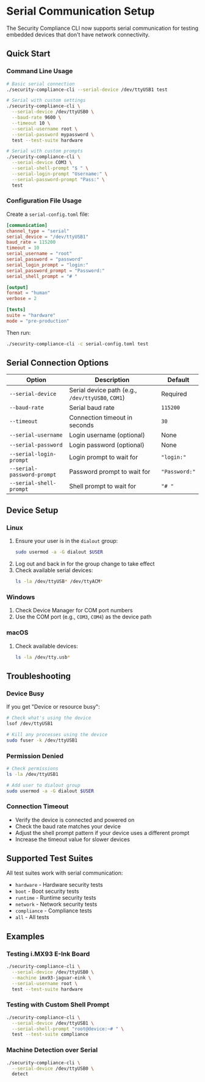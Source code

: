 # Serial Communication Setup

The Security Compliance CLI now supports serial communication for testing embedded devices that don't have network connectivity.

## Quick Start

### Command Line Usage

```bash
# Basic serial connection
./security-compliance-cli --serial-device /dev/ttyUSB1 test

# Serial with custom settings
./security-compliance-cli \
  --serial-device /dev/ttyUSB0 \
  --baud-rate 9600 \
  --timeout 10 \
  --serial-username root \
  --serial-password mypassword \
  test --test-suite hardware

# Serial with custom prompts
./security-compliance-cli \
  --serial-device COM3 \
  --serial-shell-prompt "$ " \
  --serial-login-prompt "Username:" \
  --serial-password-prompt "Pass:" \
  test
```

### Configuration File Usage

Create a `serial-config.toml` file:

```toml
[communication]
channel_type = "serial"
serial_device = "/dev/ttyUSB1"
baud_rate = 115200
timeout = 10
serial_username = "root"
serial_password = "password"
serial_login_prompt = "login:"
serial_password_prompt = "Password:"
serial_shell_prompt = "# "

[output]
format = "human"
verbose = 2

[tests]
suite = "hardware"
mode = "pre-production"
```

Then run:
```bash
./security-compliance-cli -c serial-config.toml test
```

## Serial Connection Options

| Option | Description | Default |
|--------|-------------|---------|
| `--serial-device` | Serial device path (e.g., `/dev/ttyUSB0`, `COM1`) | Required |
| `--baud-rate` | Serial baud rate | `115200` |
| `--timeout` | Connection timeout in seconds | `30` |
| `--serial-username` | Login username (optional) | None |
| `--serial-password` | Login password (optional) | None |
| `--serial-login-prompt` | Login prompt to wait for | `"login:"` |
| `--serial-password-prompt` | Password prompt to wait for | `"Password:"` |
| `--serial-shell-prompt` | Shell prompt to wait for | `"# "` |

## Device Setup

### Linux
1. Ensure your user is in the `dialout` group:
   ```bash
   sudo usermod -a -G dialout $USER
   ```
2. Log out and back in for the group change to take effect
3. Check available serial devices:
   ```bash
   ls -la /dev/ttyUSB* /dev/ttyACM*
   ```

### Windows
1. Check Device Manager for COM port numbers
2. Use the COM port (e.g., `COM3`, `COM4`) as the device path

### macOS
1. Check available devices:
   ```bash
   ls -la /dev/tty.usb*
   ```

## Troubleshooting

### Device Busy
If you get "Device or resource busy":
```bash
# Check what's using the device
lsof /dev/ttyUSB1

# Kill any processes using the device
sudo fuser -k /dev/ttyUSB1
```

### Permission Denied
```bash
# Check permissions
ls -la /dev/ttyUSB1

# Add user to dialout group
sudo usermod -a -G dialout $USER
```

### Connection Timeout
- Verify the device is connected and powered on
- Check the baud rate matches your device
- Adjust the shell prompt pattern if your device uses a different prompt
- Increase the timeout value for slower devices

## Supported Test Suites

All test suites work with serial communication:
- `hardware` - Hardware security tests
- `boot` - Boot security tests  
- `runtime` - Runtime security tests
- `network` - Network security tests
- `compliance` - Compliance tests
- `all` - All tests

## Examples

### Testing i.MX93 E-Ink Board
```bash
./security-compliance-cli \
  --serial-device /dev/ttyUSB0 \
  --machine imx93-jaguar-eink \
  --serial-username root \
  test --test-suite hardware
```

### Testing with Custom Shell Prompt
```bash
./security-compliance-cli \
  --serial-device /dev/ttyUSB1 \
  --serial-shell-prompt "root@device:~# " \
  test --test-suite compliance
```

### Machine Detection over Serial
```bash
./security-compliance-cli \
  --serial-device /dev/ttyUSB0 \
  detect
```

